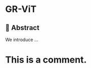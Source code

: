 # GR-ViT
## 🌟 Abstract
<p style="text-align: justify;">
We introduce ...
</p>

# This is a comment.
